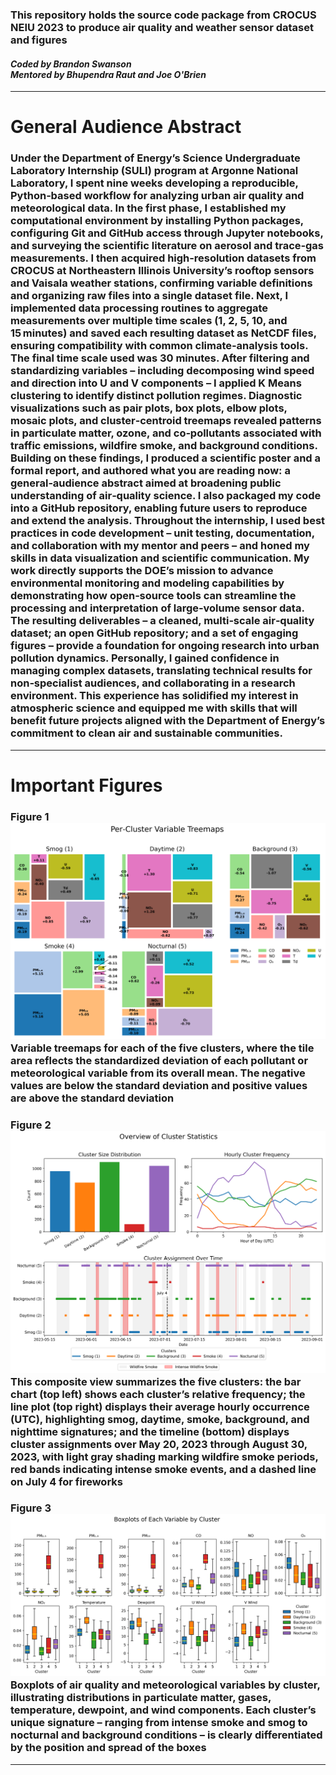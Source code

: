 ### This repository holds the source code package from CROCUS NEIU 2023 to produce air quality and weather sensor dataset and figures
#### *Coded by Brandon Swanson<br>Mentored by Bhupendra Raut and Joe O'Brien*
-----------------
# **General Audience Abstract**
### Under the Department of Energy’s Science Undergraduate Laboratory Internship (SULI) program at Argonne National Laboratory, I spent nine weeks developing a reproducible, Python‑based workflow for analyzing urban air quality and meteorological data. In the first phase, I established my computational environment by installing Python packages, configuring Git and GitHub access through Jupyter notebooks, and surveying the scientific literature on aerosol and trace‐gas measurements. I then acquired high‐resolution datasets from CROCUS at Northeastern Illinois University’s rooftop sensors and Vaisala weather stations, confirming variable definitions and organizing raw files into a single dataset file. Next, I implemented data processing routines to aggregate measurements over multiple time scales (1, 2, 5, 10, and 15 minutes) and saved each resulting dataset as NetCDF files, ensuring compatibility with common climate‐analysis tools. The final time scale used was 30 minutes. After filtering and standardizing variables – including decomposing wind speed and direction into U and V components – I applied K Means clustering to identify distinct pollution regimes. Diagnostic visualizations such as pair plots, box plots, elbow plots, mosaic plots, and cluster‐centroid treemaps revealed patterns in particulate matter, ozone, and co‐pollutants associated with traffic emissions, wildfire smoke, and background conditions. Building on these findings, I produced a scientific poster and a formal report, and authored what you are reading now: a general‑audience abstract aimed at broadening public understanding of air‐quality science. I also packaged my code into a GitHub repository, enabling future users to reproduce and extend the analysis. Throughout the internship, I used best practices in code development – unit testing, documentation, and collaboration with my mentor and peers – and honed my skills in data visualization and scientific communication. My work directly supports the DOE’s mission to advance environmental monitoring and modeling capabilities by demonstrating how open‑source tools can streamline the processing and interpretation of large‐volume sensor data. The resulting deliverables – a cleaned, multi‐scale air‐quality dataset; an open GitHub repository; and a set of engaging figures – provide a foundation for ongoing research into urban pollution dynamics. Personally, I gained confidence in managing complex datasets, translating technical results for non‑specialist audiences, and collaborating in a research environment. This experience has solidified my interest in atmospheric science and equipped me with skills that will benefit future projects aligned with the Department of Energy’s commitment to clean air and sustainable communities.
-----------------
# **Important Figures**
### Figure 1<br>![alt text](https://github.com/z3288/Chicago-Air-Quality-SULI/blob/main/Fig1.png "Figure 1")<br>Variable treemaps for each of the five clusters, where the tile area reflects the standardized deviation of each pollutant or meteorological variable from its overall mean. The negative values are below the standard deviation and positive values are above the standard deviation

### Figure 2<br>![alt text](https://github.com/z3288/Chicago-Air-Quality-SULI/blob/main/Fig2.png "Figure 2")<br>This composite view summarizes the five clusters: the bar chart (top left) shows each cluster’s relative frequency; the line plot (top right) displays their average hourly occurrence (UTC), highlighting smog, daytime, smoke, background, and nighttime signatures; and the timeline (bottom) displays cluster assignments over May 20, 2023 through August 30, 2023, with light gray shading marking wildfire smoke periods, red bands indicating intense smoke events, and a dashed line on July 4 for fireworks

### Figure 3<br>![alt text](https://github.com/z3288/Chicago-Air-Quality-SULI/blob/main/Fig3.png "Figure 3")<br>Boxplots of air quality and meteorological variables by cluster, illustrating distributions in particulate matter, gases, temperature, dewpoint, and wind components. Each cluster’s unique signature – ranging from intense smoke and smog to nocturnal and background conditions – is clearly differentiated by the position and spread of the boxes
-----------------
